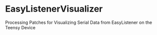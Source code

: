 # EasyListenerVisualizer
Processing Patches for Visualizing Serial Data from EasyListener on the Teensy Device
